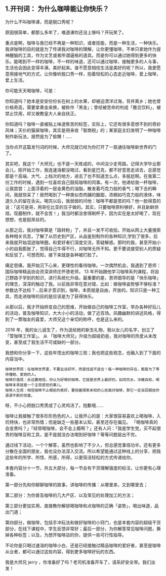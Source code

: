 ## 1.开刊词： 为什么咖啡能让你快乐？
为什么不叫咖啡课，而是脱口秀呢？


原因很简单，都那么多年了，难道课你还没上够吗？开玩笑了。


重点是啊，咖啡与我已经不再是一种知识，或者技能，而是一种生活，一种快乐。我讲咖啡的目的就是为了传递我对咖啡的理解，让你更懂咖啡，不单只拿她作为提神醒脑的工具，作为文艺或者所谓逼格的道具。而是你可以通过她得到更多的快乐。能喝到不一样的咖啡，不一样的味道，还可以通过咖啡，接触更多的人与事，生活也会因此变得丰满，美好起来。谁不愿意相信生活是美好的呢？所以，我更愿意用接地气的方式，让你像听脱口秀一样，抱着轻松的心态走近咖啡，爱上咖啡，爱上生活。


你可能天天喝咖啡，可是：


 你知道吗？她本是安安份份长在树上的水果，却被迫漂洋过海，背井离乡；她也曾价格奇高，需要拿黄金来换，被称作「黑金」；曾经被苦命的判成「撒旦饮料」，被禁止饮用，却又被教皇大人亲自扶正。


你知道吗？咖啡一直被贴上味道焦苦的标签，实际上，它还有很多意想不到的奇妙风味；天价的猫屎咖啡，其实是用来收「智商税」的；某家庭主妇发明了一种咖啡制作新玩法，居然是为了偷懒！..... 


当你点开这篇发刊词的时候，大师兄就已经为你打开了一扇通往咖啡新世界的门了。


其实吧，我这个「大师兄」也不是一天练成的，中间没少走弯路。记得大学毕业那会儿，刚开始工作，我连速溶都没喝过，看到星巴克，都不好意思走进去，总感觉那是个高端、大气、上档次的地方，进去了也不知道怎么点，多尴尬啊。在我第二份工作的时候，遇到一位喜欢自己鼓捣咖啡的同事。有一次，他递给我一杯咖啡，让我尝尝：上面浮着的一层金黄色的油脂，散发着巧克力般的香气；喝下去的瞬间，我就惊呆了！居然喝到了一种类似杏肉脯的酸甜，浓稠如巧克力般的液体，味道久久的留在舌尖。喝完以后，我弱弱的问他：咖啡不都是苦的吗？他一脸得意的说：「这可是哥，用哥伦比亚的豆子做的。其实，只要咖啡原料够好，并且新鲜烘焙，现磨制作，就不会苦！」我当时都没舍得刷杯子，因为实在是太好喝了，现在想想，也是挺屌丝的。


从那之后，我对咖啡算是「路转粉」了，并且一发不可收拾。开始从网上大量搜索各种相关讯息，了解了从历史到产区，从品鉴到制作的各种知识,学到了很多，后来我就开始混迹咖啡圈，和爱好者们深度交流，答疑解惑。那时的我，甚至开始小小的自我膨胀了，觉得自己牛得不行，对咖啡无所不知。更不要说接受别人的质疑和反驳了。可想而知，接下来就是各种被打脸了。


痛定思痛，我开始沉下心来，更理性的看待咖啡。一次偶然机会，我遇到了恩师：国际咖啡精品协会资深讲师庄怀德老师， 13 年开始跟他学习咖啡系列课程，将自己野路子学到的知识，进行系统化升级。最重要的是，恩师倡导的是「快乐咖啡」的理念，深深的触动了我。以前我非常在意对错，比如：做咖啡姿势够不够标准？参数达不达标？…后来才意识到，咖啡，本质就是自由，开放的。知识只是一种工具，而走进咖啡的目的是应该是为了获得快乐。


 从那以后，我才开始转变自己的思维，开始做自己的咖啡工作室，举办各种好玩儿的活动，普及咖啡知识，大大小小的活动，做了近百场。风趣幽默的讲述风格，得到了一票咖友的喜爱，大师兄这个亲切的称呼，也是这么来的。 


2016 年，我的女儿诞生了，作为送给她的新生礼物，我以女儿的名字，创立了「萱咖啡工作室」。 从 「咖啡大师兄」升级为超级奶爸，我对咖啡的热爱从未改变，甚至成了我生活不可或缺的一部分。


 我想和你分享一下，这些年悟出的咖啡三观；我也把这些观念，也融入到了下面的内容当中。



```
咖啡世界观：在咖啡世界里，不要去谈好坏，而是找适不适合！每一种咖啡的存在，都是为了等待懂她、爱她的人。
咖啡价值观：永远要相信，你认为好喝的咖啡，它就是世界上最好的。如同饮水，冷暖自知，喝咖啡本来就是一个主观感觉的事儿。
咖啡人生观：相信咖啡不止眼前的美好。要抱着探索未知的心态面对咖啡，那它一定会回报给你源源不断的惊喜。
```

 呀，不小心把脱口秀煲成了心灵鸡汤了。抱歉哦……


咖啡让我接触了很多形形色色的人，让我开心的是：大家很容易喜欢上喝咖啡，入坑特快，也非常热情；但是缺乏一些基本认知，甚至还存在偏见。 「喝咖啡真的会变黑吗？」「经常喝咖啡，会不会上瘾啊？」还有人问：「我是学生党，买不起很贵的咖啡豆和工具，是不是就没办法喝到好咖啡？等等问题层出不穷。


通过线下活动，一个个解答，虽然也影响了不少人，但总感觉事倍功半。还有更多分散在全国的朋友，我也没办法深入交流。所以希望能通过这种线上的分享，把我这些年的所学、所悟、所感，所得，以更简洁轻松的方式传递给你。


本套内容分十一节，共五大部分，每一节会有干货理解强度的标注，让你更有心理准备。


第一部分先和你聊聊咖啡的故事，讲咖啡的传播：从哪里来，又到哪里去；


第二部分：为你普及咖啡的几大产区、以及常见的处理加工的方法；


第三部分更加实用，直接教你解锁喝咖啡和点咖啡的正确「姿势」，喝出味道，品出门道；


第四部分，做咖啡，包括手冲玩法和做好咖啡的小窍门，也是本套内容的超级干货部分，在线下课程中，学生反馈非常好；最后一部分，为你解答常见咖啡问题，撕掉各种标签；以及，为想开咖啡店的你，提供一些可行性指导。


不论你是只喝过速溶的咖啡小白，还是已经接触过精品咖啡的爱好者，甚至是咖啡从业者，都可以通过这些内容，得到更多咖啡好玩的东西。


我是大师兄 jerry ，你准备好了吗？老司机准备开车了，请系好安全带。我们出发！


